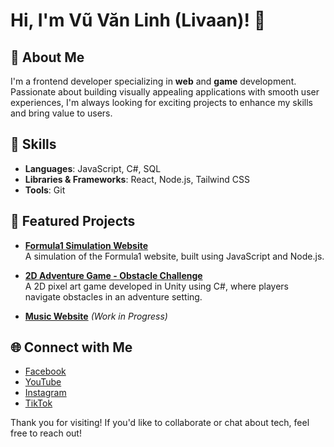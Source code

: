 # Hi, I'm Vũ Văn Linh (Livaan)! 👋

## 🌱 About Me
I'm a frontend developer specializing in **web** and **game** development. Passionate about building visually appealing applications with smooth user experiences, I'm always looking for exciting projects to enhance my skills and bring value to users.

## 💼 Skills
- **Languages**: JavaScript, C#, SQL
- **Libraries & Frameworks**: React, Node.js, Tailwind CSS
- **Tools**: Git

## 🌟 Featured Projects
- [**Formula1 Simulation Website**](https://github.com/vuvanlinhk3/Formula1)  
  A simulation of the Formula1 website, built using JavaScript and Node.js.

- [**2D Adventure Game - Obstacle Challenge**](https://github.com/vuvanlinhk3/Game-2D-vuot-chuong-ngai-vat-Advanture)  
  A 2D pixel art game developed in Unity using C#, where players navigate obstacles in an adventure setting.

- [**Music Website**](https://github.com/vuvanlinhk3/WebMusic) *(Work in Progress)*  

## 🌐 Connect with Me
- [Facebook]([[https://www.facebook.com/v](https://www.facebook.com/LinhVanVu30122003)](https://www.facebook.com/LinhVanVu30122003))  
- [YouTube](https://www.youtube.com/yourchannel)  
- [Instagram]([https://www.instagram.com/yourprofile](https://www.instagram.com/vanlinhk3/?next=%2F))  
- [TikTok](https://www.tiktok.com/@yourprofile)  

Thank you for visiting! If you'd like to collaborate or chat about tech, feel free to reach out!
